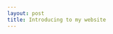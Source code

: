 ```yaml
---
layout: post
title: Introducing to my website
---
```



<!--stackedit_data:
eyJoaXN0b3J5IjpbMTkzMDE0OTZdfQ==
-->